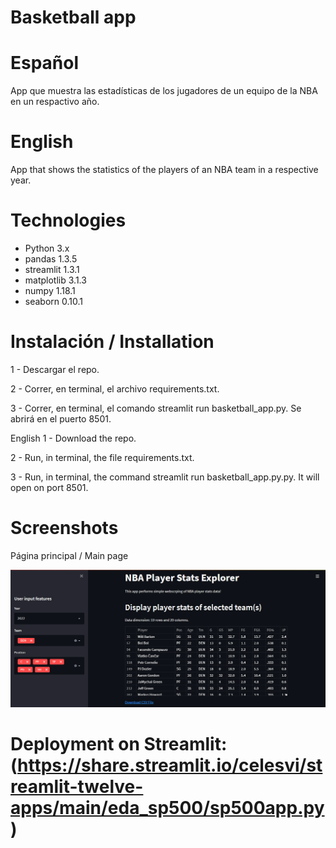 # Basketball app

# Español
App que muestra las estadísticas de los jugadores de un equipo de la NBA en un respactivo año.

# English
App that shows the statistics of the players of an NBA team in a respective year.
# Technologies
* Python 3.x
* pandas 1.3.5
* streamlit 1.3.1
* matplotlib 3.1.3
* numpy 1.18.1
* seaborn 0.10.1

# Instalación / Installation
1 - Descargar el repo.

2 - Correr, en terminal, el archivo requirements.txt.

3 - Correr, en terminal, el comando streamlit run basketball_app.py. Se abrirá en el puerto 8501.

English
1 - Download the repo.

2 - Run, in terminal, the file requirements.txt.

3 - Run, in terminal, the command streamlit run basketball_app.py.py. It will open on port 8501.

# Screenshots

Página principal / Main page

![Algorithm schema](./images/mainmenu.png)

# Deployment on Streamlit:(https://share.streamlit.io/celesvi/streamlit-twelve-apps/main/eda_sp500/sp500app.py)
